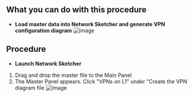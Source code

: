 ## What you can do with this procedure
* **Load master data into Network Sketcher and generate VPN configuration diagram**
![image](https://github.com/cisco-open/network-sketcher/assets/13013736/1bf2989c-873c-422e-9a78-01c8be2a1af3)




## Procedure
* **Launch Network Sketcher**
1. Drag and drop the master file to the Main Panel
1. The Master Panel appears. Click "VPNs on L1" under "Create the VPN diagram file
![image](https://github.com/cisco-open/network-sketcher/assets/13013736/1c8b4120-ac91-4659-acd0-b6c4d8e63dd5)


